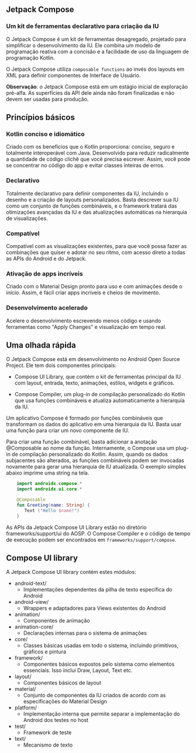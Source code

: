 ## Jetpack Compose

### Um kit de ferramentas declarativo para criação da IU	
O Jetpack Compose é um kit de ferramentas desagregado, projetado para simplificar o desenvolvimento da IU. Ele combina um modelo de programação reativa com a concisão e a facilidade de uso da linguagem de programação Kotlin.

O Jetpack Compose utiliza `composable functions` ao invés dos layouts em XML para definir componentes de Interface de Usuário. 

**Observação**: o Jetpack Compose está em um estágio inicial de exploração pré-alfa. As superfícies da API dele ainda não foram finalizadas e não devem ser usadas para produção.

## Princípios básicos

### Kotlin conciso e idiomático
Criado com os benefícios que o Kotlin proporciona: conciso, seguro e totalmente interoperável com Java. Desenvolvido para reduzir radicalmente a quantidade de código clichê que você precisa escrever. Assim, você pode se concentrar no código do app e evitar classes inteiras de erros.

### Declarativo
Totalmente declarativo para definir componentes da IU, incluindo o desenho e a criação de layouts personalizados. Basta descrever sua IU como um conjunto de funções combináveis, e o framework tratará das otimizações avançadas da IU e das atualizações automáticas na hierarquia de visualizações.

### Compatível
Compatível com as visualizações existentes, para que você possa fazer as combinações que quiser e adotar no seu ritmo, com acesso direto a todas as APIs do Android e do Jetpack.

### Ativação de apps incríveis
Criado com o Material Design pronto para uso e com animações desde o início. Assim, é fácil criar apps incríveis e cheios de movimento.

### Desenvolvimento acelerado
Acelere o desenvolvimento escrevendo menos código e usando ferramentas como "Apply Changes" e visualização em tempo real.

## Uma olhada rápida
O Jetpack Compose está em desenvolvimento no Android Open Source Project. Ele tem dois componentes principais:

* Compose UI Library, que contém o kit de ferramentas principal da IU com layout, entrada, texto, animações, estilos, widgets e gráficos.

* Compose Compiler, um plug-in de compilação personalizado do Kotlin que usa funções combináveis e atualiza automaticamente a hierarquia da IU.

Um aplicativo Compose é formado por funções combináveis que transformam os dados do aplicativo em uma hierarquia da IU. Basta usar uma função para criar um novo componente de IU.

Para criar uma função combinável, basta adicionar a anotação @Composable ao nome da função. Internamente, o Compose usa um plug-in de compilação personalizado do Kotlin. Assim, quando os dados subjacentes são alterados, as funções combináveis podem ser invocadas novamente para gerar uma hierarquia de IU atualizada. O exemplo simples abaixo imprime uma string na tela.

```kotlin
    import androidx.compose.*
    import androidx.ui.core.*

    @Composable
    fun Greeting(name: String) {
       Text ("Hello $name!")
    }    
```
As APIs da Jetpack Compose UI Library estão no diretório frameworks/support/ui do AOSP. O Compose Compiler e o código de tempo de execução podem ser encontrados em `frameworks/support/compose`.

## Compose UI library
A Jetpack Compose UI library contém estes módulos:

* android-text/
    * Implementações dependentes da pilha de texto específica do Android
* android-view/
    * Wrappers e adaptadores para Views existentes do Android
* animation/
    * Componentes de animação
* animation-core/
    * Declarações internas para o sistema de animações
* core/
    * Classes básicas usadas em todo o sistema, incluindo primitivos, gráficos e pintura
* framework/
    * Componentes básicos expostos pelo sistema como elementos essenciais. Isso inclui Draw, Layout, Text etc.
* layout/
    * Componentes básicos de layout
* material/
    * Conjunto de componentes da IU criados de acordo com as especificações do Material Design
* platform/
    * Implementação interna que permite separar a implementação do Android dos testes no host
* test/
    * Framework de teste
* text/
    * Mecanismo de texto 

